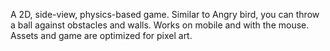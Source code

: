 A 2D, side-view, physics-based game. Similar to Angry bird, you can throw a ball against obstacles and walls.
Works on mobile and with the mouse.
Assets and game are optimized for pixel art.